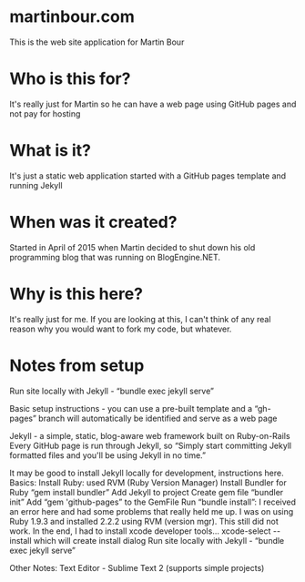 # martinbour.com
This is the web site application for Martin Bour

# Who is this for?
It's really just for Martin so he can have a web page using GitHub pages and not pay for hosting

# What is it?
It's just a static web application started with a GitHub pages template and running Jekyll

# When was it created?
Started in April of 2015 when Martin decided to shut down his old programming blog that was running on BlogEngine.NET.

# Why is this here?
It's really just for me.  If you are looking at this, I can't think of any real reason why you would want to fork my code, but whatever.

# Notes from setup
Run site locally with Jekyll  - “bundle exec jekyll serve”

Basic setup instructions - you can use a pre-built template and a “gh-pages” branch will automatically be identified and serve as a web page

Jekyll - a simple, static, blog-aware web framework built on Ruby-on-Rails
Every GitHub page is run through Jekyll, so “Simply start committing Jekyll formatted files and you'll be using Jekyll in no time.”

It may be good to install Jekyll locally for development, instructions here.
Basics: 
Install Ruby: used RVM (Ruby Version Manager)
Install Bundler for Ruby  “gem install bundler”
Add Jekyll to project
Create gem file “bundler init”
Add “gem 'github-pages” to the GemFile
Run “bundle install”: I received an error here and had some problems that really held me up.  I was on using Ruby 1.9.3 and installed 2.2.2 using RVM (version mgr).  This still did not work.  In the end, I had to install xcode developer tools…
xcode-select --install which will create install dialog
Run site locally with Jekyll  - “bundle exec jekyll serve”

Other Notes:
Text Editor - Sublime Text 2 (supports simple projects)


